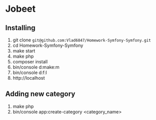 # Jobeet
## Installing
1. git clone `git@github.com:Vlad6847/Homework-Symfony-Symfony.git`
2. cd Homework-Symfony-Symfony
3. make start
4. make php
5. composer install
6. bin/console d:make:m
7. bin/console d:f:l 
8. http://localhost

## Adding new category
1. make php
2. bin/console app:create-category <category_name>
